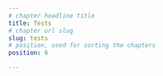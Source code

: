```yaml
---
# chapter headline title
title: Tests
# chapter url slug
slug: tests
# position, used for sorting the chapters
position: 6 

---
```


